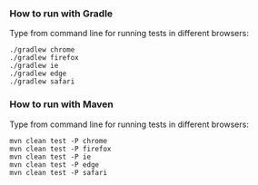 
### How to run with Gradle

Type from command line for running tests in different browsers:

```
./gradlew chrome
./gradlew firefox
./gradlew ie
./gradlew edge
./gradlew safari
```

### How to run with Maven

Type from command line for running tests in different browsers:

```
mvn clean test -P chrome
mvn clean test -P firefox
mvn clean test -P ie
mvn clean test -P edge
mvn clean test -P safari
```

